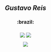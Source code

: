 <h2 align="center">
  <em>Gustavo Reis</em>
  <h3 align="center">:brazil:<h3>
</h2>

<p align="center">
  <img align="center" src="https://img.shields.io/badge/Ethical%20Hacker-141321?style=flat-square&logo=Red-Hat"/>
  <img align="center" src="https://img.shields.io/badge/Developer-141321?style=flat-square&logo=homebrew"/>
</p>

<p align="center">
    <img src="https://github-readme-stats.vercel.app/api/top-langs/?username=beyondbirthday737&hide=html&layout=compact&show_icons=true&theme=radical"/>
</p>
